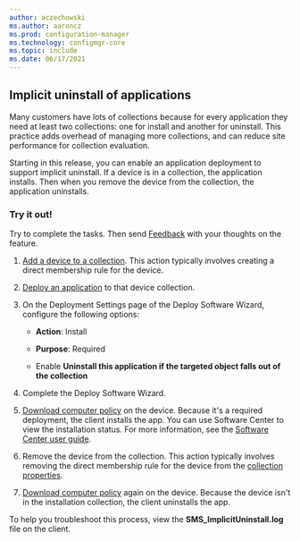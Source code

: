 ```yaml
---
author: aczechowski
ms.author: aaroncz
ms.prod: configuration-manager
ms.technology: configmgr-core
ms.topic: include
ms.date: 06/17/2021
---
```


## <a name="bkmk_uninstall"></a> Implicit uninstall of applications

<!--3607457-->

Many customers have lots of collections because for every application they need at least two collections: one for install and another for uninstall. This practice adds overhead of managing more collections, and can reduce site performance for collection evaluation.

Starting in this release, you can enable an application deployment to support implicit uninstall. If a device is in a collection, the application installs. Then when you remove the device from the collection, the application uninstalls.

### Try it out!

Try to complete the tasks. Then send [Feedback](../../../../understand/product-feedback.md) with your thoughts on the feature.

1. [Add a device to a collection](../../../../clients/manage/manage-clients.md#add-selected-items). This action typically involves creating a direct membership rule for the device.

1. [Deploy an application](../../../../../apps/deploy-use/deploy-applications.md) to that device collection.

1. On the Deployment Settings page of the Deploy Software Wizard, configure the following options:

    - **Action**: Install

    - **Purpose**: Required

    - Enable **Uninstall this application if the targeted object falls out of the collection**

1. Complete the Deploy Software Wizard.

1. [Download computer policy](../../../../clients/manage/manage-clients.md#BKMK_PolicyRetrieval) on the device. Because it's a required deployment, the client installs the app. You can use Software Center to view the installation status. For more information, see the [Software Center user guide](../../../../understand/software-center.md#applications).

1. Remove the device from the collection. This action typically involves removing the direct membership rule for the device from the [collection properties](../../../../clients/manage/collections/manage-collections.md#collection-properties).

1. [Download computer policy](../../../../clients/manage/manage-clients.md#BKMK_PolicyRetrieval) again on the device. Because the device isn't in the installation collection, the client uninstalls the app.

To help you troubleshoot this process, view the **SMS_ImplicitUninstall.log** file on the client.
